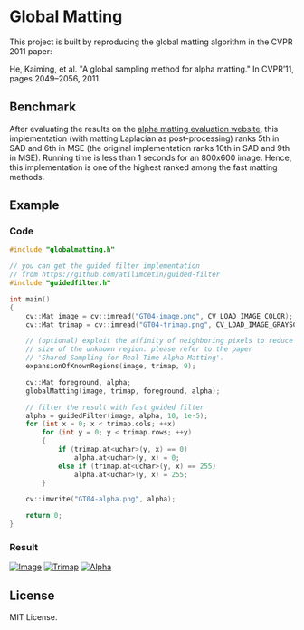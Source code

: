# Global Matting

This project is built by reproducing the global matting algorithm in the CVPR 2011 paper: 

He, Kaiming, et al. "A global sampling method for alpha matting." In CVPR’11, pages 2049–2056, 2011.


## Benchmark

After evaluating the results on the [alpha matting evaluation website](http://alphamatting.com/), this implementation (with matting Laplacian as post-processing) ranks 5th in SAD and 6th in MSE (the original implementation ranks 10th in SAD and 9th in MSE). Running time is less than 1 seconds for an 800x600 image.  Hence, this implementation is one of the highest ranked among the fast matting methods.


## Example

### Code

```c++
#include "globalmatting.h"

// you can get the guided filter implementation
// from https://github.com/atilimcetin/guided-filter
#include "guidedfilter.h"

int main()
{
    cv::Mat image = cv::imread("GT04-image.png", CV_LOAD_IMAGE_COLOR);
    cv::Mat trimap = cv::imread("GT04-trimap.png", CV_LOAD_IMAGE_GRAYSCALE);

    // (optional) exploit the affinity of neighboring pixels to reduce the 
    // size of the unknown region. please refer to the paper
    // 'Shared Sampling for Real-Time Alpha Matting'.
    expansionOfKnownRegions(image, trimap, 9);

    cv::Mat foreground, alpha;
    globalMatting(image, trimap, foreground, alpha);

    // filter the result with fast guided filter
    alpha = guidedFilter(image, alpha, 10, 1e-5);
    for (int x = 0; x < trimap.cols; ++x)
        for (int y = 0; y < trimap.rows; ++y)
        {
            if (trimap.at<uchar>(y, x) == 0)
                alpha.at<uchar>(y, x) = 0;
            else if (trimap.at<uchar>(y, x) == 255)
                alpha.at<uchar>(y, x) = 255;
        }

    cv::imwrite("GT04-alpha.png", alpha);

    return 0;
}
```

### Result

[![Image](http://atilimcetin.com/global-matting/GT04-image_small.png)](http://atilimcetin.com/global-matting/GT04-image.png)
[![Trimap](http://atilimcetin.com/global-matting/GT04-trimap_small.png)](http://atilimcetin.com/global-matting/GT04-trimap.png)
[![Alpha](http://atilimcetin.com/global-matting/GT04-alpha_small.png)](http://atilimcetin.com/global-matting/GT04-alpha.png)


## License

MIT License.


